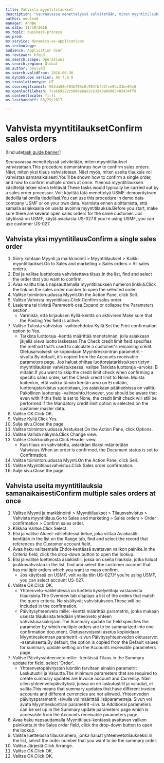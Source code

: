 ```yaml
--- 
title: Vahvista myyntitilaukset
description: "Seuraavassa menettelyssä selvitetään, miten myyntitilaukset vahvistetaan."
author: omulvad
manager: AnnBe
ms.date: 11/10/2016
ms.topic: business-process
ms.prod: 
ms.service: dynamics-ax-applications
ms.technology: 
audience: Application User
ms.reviewer: kfend
ms.search.scope: Operations
ms.search.region: Global
ms.author: omulvad
ms.search.validFrom: 2016-06-30
ms.dyn365.ops.version: AX 7.0.0
ms.translationtype: HT
ms.sourcegitcommit: 663da58ef01b705c0c984fbfd3fce8bc31be04c6
ms.openlocfilehash: 7cab69222c5004e6a62c632a9e85085403434ffd
ms.contentlocale: fi-fi
ms.lasthandoff: 08/29/2017

---
```

# <a name="confirm-sales-orders"></a><span data-ttu-id="a93dc-103">Vahvista myyntitilaukset</span><span class="sxs-lookup"><span data-stu-id="a93dc-103">Confirm sales orders</span></span>

[!include[task guide banner](../../includes/task-guide-banner.md)]

<span data-ttu-id="a93dc-104">Seuraavassa menettelyssä selvitetään, miten myyntitilaukset vahvistetaan.</span><span class="sxs-lookup"><span data-stu-id="a93dc-104">This procedure demonstrates how to confirm sales orders.</span></span> <span data-ttu-id="a93dc-105">Näet, miten yksi tilaus vahvistetaan. Näet myös, miten useita tilauksia voi vahvistaa samanaikaisesti.</span><span class="sxs-lookup"><span data-stu-id="a93dc-105">You’ll be shown how to confirm a single order, and how to confirm multiple orders at once.</span></span> <span data-ttu-id="a93dc-106">Yleensä myyntitilauksen käsittelijä tekee nämä tehtävät.</span><span class="sxs-lookup"><span data-stu-id="a93dc-106">These tasks would typically be carried out by a sales order processor.</span></span> <span data-ttu-id="a93dc-107">Voit käyttää tätä menettelyä USMF-demoyrityksen tiedoilla tai omilla tiedoillasi.</span><span class="sxs-lookup"><span data-stu-id="a93dc-107">You can use this procedure in demo data company USMF or on your own data.</span></span> <span data-ttu-id="a93dc-108">Varmista ennen aloittamista, että samalla asiakkaalla on useita avoimia myyntitilauksia.</span><span class="sxs-lookup"><span data-stu-id="a93dc-108">Before you start, make sure there are several open sales orders for the same customer.</span></span> <span data-ttu-id="a93dc-109">Jos käytössä on USMF, käytä asiakasta US-027.</span><span class="sxs-lookup"><span data-stu-id="a93dc-109">If you’re using USMF, you can use customer US-027.</span></span>


## <a name="confirm-a-single-sales-order"></a><span data-ttu-id="a93dc-110">Vahvista yksi myyntitilaus</span><span class="sxs-lookup"><span data-stu-id="a93dc-110">Confirm a single sales order</span></span>
1. <span data-ttu-id="a93dc-111">Siirry kohtaan Myynti ja markkinointi > Myyntitilaukset > Kaikki myyntitilaukset.</span><span class="sxs-lookup"><span data-stu-id="a93dc-111">Go to Sales and marketing > Sales orders > All sales orders.</span></span>
2. <span data-ttu-id="a93dc-112">Etsi ja valitse luettelosta vahvistettava tilaus.</span><span class="sxs-lookup"><span data-stu-id="a93dc-112">In the list, find and select the order that you want to confirm.</span></span>
3. <span data-ttu-id="a93dc-113">Avaa valittu tilaus napsauttamalla myyntitilauksen numeron linkkiä.</span><span class="sxs-lookup"><span data-stu-id="a93dc-113">Click the link on the sales order number to open the selected order.</span></span>
4. <span data-ttu-id="a93dc-114">Valitse toimintoruudussa Myynti.</span><span class="sxs-lookup"><span data-stu-id="a93dc-114">On the Action Pane, click Sell.</span></span>
5. <span data-ttu-id="a93dc-115">Valitse Vahvista myyntitilaus.</span><span class="sxs-lookup"><span data-stu-id="a93dc-115">Click Confirm sales order.</span></span>
6. <span data-ttu-id="a93dc-116">Laajenna tai tiivistä Parametrit-osa.</span><span class="sxs-lookup"><span data-stu-id="a93dc-116">Expand or collapse the Parameters section.</span></span>
    * <span data-ttu-id="a93dc-117">Varmista, että kirjauksen Kyllä-kenttä on aktiivinen.</span><span class="sxs-lookup"><span data-stu-id="a93dc-117">Make sure that the Posting Yes field is active.</span></span>  
7. <span data-ttu-id="a93dc-118">Valitse Tulosta vahvistus -vaihtoehdoksi Kyllä.</span><span class="sxs-lookup"><span data-stu-id="a93dc-118">Set the Print confirmation option to Yes.</span></span>
    * <span data-ttu-id="a93dc-119">Tarkista luottoraja -kenttä määrittää menetelmän, jolla asiakkaan jäljellä oleva luotto lasketaan.</span><span class="sxs-lookup"><span data-stu-id="a93dc-119">The Check credit limit field specifies the method that’s used to calculate a customer's remaining credit.</span></span> <span data-ttu-id="a93dc-120">Oletusarvoisesti se kopioidaan Myyntireskontran parametrit -sivulta.</span><span class="sxs-lookup"><span data-stu-id="a93dc-120">By default, it’s copied from the Accounts receivable parameters page.</span></span> <span data-ttu-id="a93dc-121">Jos haluat ohittaa luottorajatarkistuksen tietyn myyntitilauksen vahvistuksessa, valitse Tarkista luottoraja -arvoksi Ei mitään.</span><span class="sxs-lookup"><span data-stu-id="a93dc-121">If you want to skip the credit limit check when confirming a specific sales order, set the Check credit limit to None.</span></span> <span data-ttu-id="a93dc-122">Muista kuitenkin, että vaikka tämän kentän arvo on Ei mitään, luottorajatarkistus suoritetaan, jos asiakkaan päätiedoissa on valittu Pakollinen luottoraja -vaihtoehto.</span><span class="sxs-lookup"><span data-stu-id="a93dc-122">However, you should be aware that even with if this field is set to None, the credit limit check will still be performed if the Mandatory credit limit option is selected on the customer master data.</span></span>  
8. <span data-ttu-id="a93dc-123">Valitse OK.</span><span class="sxs-lookup"><span data-stu-id="a93dc-123">Click OK.</span></span>
9. <span data-ttu-id="a93dc-124">Valitse Kyllä.</span><span class="sxs-lookup"><span data-stu-id="a93dc-124">Click Yes.</span></span>
10. <span data-ttu-id="a93dc-125">Sulje sivu.</span><span class="sxs-lookup"><span data-stu-id="a93dc-125">Close the page.</span></span>
11. <span data-ttu-id="a93dc-126">Valitse toimintoruudussa Asetukset.</span><span class="sxs-lookup"><span data-stu-id="a93dc-126">On the Action Pane, click Options.</span></span>
12. <span data-ttu-id="a93dc-127">Valitse Vaihda näkymä.</span><span class="sxs-lookup"><span data-stu-id="a93dc-127">Click Change view.</span></span>
13. <span data-ttu-id="a93dc-128">Valitse Otsikkonäkymä.</span><span class="sxs-lookup"><span data-stu-id="a93dc-128">Click Header view.</span></span>
    * <span data-ttu-id="a93dc-129">Kun tilaus on vahvistettu, asiakirjan tilaksi määritetään Vahvistus.</span><span class="sxs-lookup"><span data-stu-id="a93dc-129">When an order is confirmed, the Document status is set to Confirmation.</span></span>  
14. <span data-ttu-id="a93dc-130">Valitse toimintoruudussa Myynti.</span><span class="sxs-lookup"><span data-stu-id="a93dc-130">On the Action Pane, click Sell.</span></span>
15. <span data-ttu-id="a93dc-131">Valitse Myyntitilausvahvistus.</span><span class="sxs-lookup"><span data-stu-id="a93dc-131">Click Sales order confirmation.</span></span>
16. <span data-ttu-id="a93dc-132">Sulje sivu.</span><span class="sxs-lookup"><span data-stu-id="a93dc-132">Close the page.</span></span>

## <a name="confirm-multiple-sales-orders-at-once"></a><span data-ttu-id="a93dc-133">Vahvista useita myyntitilauksia samanaikaisesti</span><span class="sxs-lookup"><span data-stu-id="a93dc-133">Confirm multiple sales orders at once</span></span>
1. <span data-ttu-id="a93dc-134">Valitse Myynti ja markkinointi > Myyntitilaukset > Tilausvahvistus > Vahvista myyntitilaus.</span><span class="sxs-lookup"><span data-stu-id="a93dc-134">Go to Sales and marketing > Sales orders > Order confirmation > Confirm sales order.</span></span>
2. <span data-ttu-id="a93dc-135">Klikkaa Valitse.</span><span class="sxs-lookup"><span data-stu-id="a93dc-135">Click Select.</span></span>
3. <span data-ttu-id="a93dc-136">Etsi ja valitse Alueet-välilehdessä tietue, joka viittaa Asiakastili-kenttään.</span><span class="sxs-lookup"><span data-stu-id="a93dc-136">In the list on the Range tab, find and select the record that references the Customer account field.</span></span>
4. <span data-ttu-id="a93dc-137">Avaa haku valitsemalla Ehdot-kentässä avattavan valikon painike.</span><span class="sxs-lookup"><span data-stu-id="a93dc-137">In the Criteria field, click the drop-down button to open the lookup.</span></span>
5. <span data-ttu-id="a93dc-138">Etsi ja valitse luettelosta asiakastili, jossa on useita tilauksia, jotka haluat joukkovahvistaa.</span><span class="sxs-lookup"><span data-stu-id="a93dc-138">In the list, find and select the customer account that has multiple orders which you want to mass confirm.</span></span>
    * <span data-ttu-id="a93dc-139">Jos käytössä on USMF, voit valita tilin US-027.</span><span class="sxs-lookup"><span data-stu-id="a93dc-139">If you’re using USMF, you can select account US-027.</span></span>  
6. <span data-ttu-id="a93dc-140">Valitse OK.</span><span class="sxs-lookup"><span data-stu-id="a93dc-140">Click OK.</span></span>
    * <span data-ttu-id="a93dc-141">Yhteenveto-välilehdessä on luettelo kyselyehtoja vastaavista tilauksista.</span><span class="sxs-lookup"><span data-stu-id="a93dc-141">The Overview tab displays a list of the orders that match the query criteria.</span></span> <span data-ttu-id="a93dc-142">Ne sisältyvät vahvistukseen.</span><span class="sxs-lookup"><span data-stu-id="a93dc-142">These will be included in the confirmation.</span></span>  
    * <span data-ttu-id="a93dc-143">Päivitysyhteenveto mille: -kenttä määrittää parametrin, jonka mukaan useista tilauksista tehdään yhteenveto yhteen vahvistusasiakirjaan.</span><span class="sxs-lookup"><span data-stu-id="a93dc-143">The Summary update for field specifies the parameter by which multiple orders are to be summarized into one confirmation document.</span></span> <span data-ttu-id="a93dc-144">Oletusarvoisesti asetus kopioidaan Myyntireskontran parametrit -sivun Päivitysyhteenvedon oletusarvot -asetuksesta.</span><span class="sxs-lookup"><span data-stu-id="a93dc-144">By default, the option is copied from the Default values for summary update setting on the Accounts receivable parameters page.</span></span>  
7. <span data-ttu-id="a93dc-145">Valitse Päivitysyhteenveto mille: -kentässä Tilaus.</span><span class="sxs-lookup"><span data-stu-id="a93dc-145">In the Summary update for field, select 'Order'.</span></span>
    * <span data-ttu-id="a93dc-146">Yhteenvetopäivitysten luontiin tarvitaan ainakin parametrit Laskutustili ja Valuutta.</span><span class="sxs-lookup"><span data-stu-id="a93dc-146">The minimum parameters that are required to create summary updates are Invoice account and Currency.</span></span> <span data-ttu-id="a93dc-147">Näin ollen yhteenvetopäivityksiä, joissa on eri laskutustilit ja valuutat, ei sallita.</span><span class="sxs-lookup"><span data-stu-id="a93dc-147">This means that summary updates that have different invoice accounts and different currencies are not allowed.</span></span> <span data-ttu-id="a93dc-148">Yhteenvedon päivitysparametrit -sivulla voi määrittää lisäparametreja. Sivun voi avata Myyntireskontran parametrit -sivulta.</span><span class="sxs-lookup"><span data-stu-id="a93dc-148">Additional parameters can be set up in the Summary update parameters page which is accessible from the Accounts receivable parameters page.</span></span>  
8. <span data-ttu-id="a93dc-149">Avaa haku napsauttamalla Myyntitilaus-kentässä avattavan valikon painiketta.</span><span class="sxs-lookup"><span data-stu-id="a93dc-149">In the Sales order field, click the drop-down button to open the lookup.</span></span>
9. <span data-ttu-id="a93dc-150">Valitse luettelossa tilausnumero, jonka haluat yhteenvetotilaukseksi.</span><span class="sxs-lookup"><span data-stu-id="a93dc-150">In the list, select the order number that you want to be the summary order.</span></span>
10. <span data-ttu-id="a93dc-151">Valitse Järjestä.</span><span class="sxs-lookup"><span data-stu-id="a93dc-151">Click Arrange.</span></span>
11. <span data-ttu-id="a93dc-152">Valitse OK.</span><span class="sxs-lookup"><span data-stu-id="a93dc-152">Click OK.</span></span>
12. <span data-ttu-id="a93dc-153">Valitse OK.</span><span class="sxs-lookup"><span data-stu-id="a93dc-153">Click OK.</span></span>


